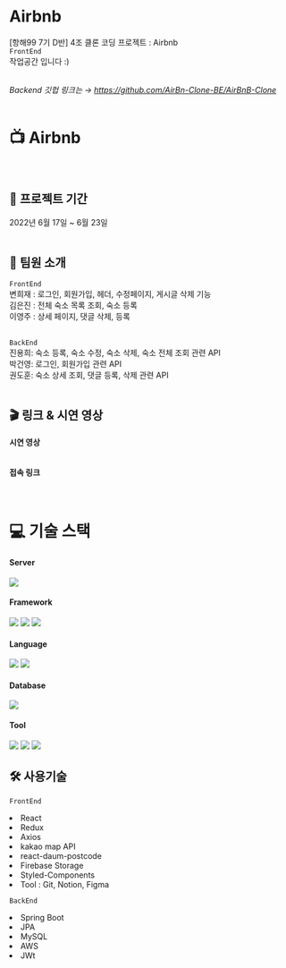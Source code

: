 # Airbnb
[항해99 7기 D반] 4조 클론 코딩 프로젝트 : Airbnb <br/>
<code>FrontEnd </code> 작업공간 입니다 :) <br/> <br/>

<i>Backend 깃헙 링크는 → https://github.com/AirBn-Clone-BE/AirBnB-Clone</i>
<br/> <br/>

<h1>📺 Airbnb</h1><br/>

<h2>📆 프로젝트 기간 </h2>

2022년 6월 17일 ~ 6월 23일<br/><br/>

<h2>🤗 팀원 소개 </h2>

<code>FrontEnd </code><br/>
변희재 : 로그인, 회원가입, 헤더, 수정페이지, 게시글 삭제 기능 <br/>
김은진 : 전체 숙소 목록 조회, 숙소 등록  <br/>
이영주 : 상세 페이지, 댓글 삭제, 등록 <br/><br/>

<code>BackEnd</code><br/>
진용희: 숙소 등록, 숙소 수정, 숙소 삭제, 숙소 전체 조회 관련 API<br/>
박건영: 로그인, 회원가입 관련 API <br/>
권도훈: 숙소 상세 조회, 댓글 등록, 삭제 관련 API <br/><br/>


<h2> 🎬 링크 & 시연 영상 </h2>
<b> 시연 영상 </b> <br/>
<br/>
<br/>
<b> 접속 링크 </b> <br/>

<br/>
<br/>


# :computer: 기술 스택 
#### Server 
  <img src="https://img.shields.io/badge/aws-232F3E?style=for-the-badge&logo=AmazonAWS&logoColor=white">
  
#### Framework
  <img src="https://img.shields.io/badge/Spring-6DB33F?style=for-the-badge&logo=Spring&logoColor=white"> <img src="https://img.shields.io/badge/Springboot-6DB33F?style=for-the-badge&logo=Springboot&logoColor=white"> <img src="https://img.shields.io/badge/react-61DAFB?style=for-the-badge&logo=react&logoColor=black">
  
#### Language
  <img src="https://img.shields.io/badge/JAVA-007396?style=for-the-badge&logo=java&logoColor=white"> <img src="https://img.shields.io/badge/javascript-F7DF1E?style=for-the-badge&logo=javascript&logoColor=black"> 
  
#### Database
  <img src="https://img.shields.io/badge/mysql-4479A1?style=for-the-badge&logo=mysql&logoColor=white">
  
#### Tool
  <img src="https://img.shields.io/badge/gradle-02303A?style=for-the-badge&logo=gradle&logoColor=white"> <img src="https://img.shields.io/badge/Git-00000?style=for-the-badge&logo=Git&logoColor=F05032]"/> <img src="https://img.shields.io/badge/Github-181717?style=for-the-badge&logo=Github&logoColor=white]"/>
  
<h2> 🛠️ 사용기술 </h2>

<code>FrontEnd </code><br/>
<li> React
<li> Redux
<li> Axios
<li> kakao map API
<li> react-daum-postcode
<li> Firebase Storage
<li> Styled-Components
<li> Tool : Git, Notion, Figma
  
<br/>
  
<code>BackEnd</code><br/>
<li> Spring Boot
<li> JPA
<li> MySQL
<li> AWS
<li> JWt
  
<br/>
  
  
